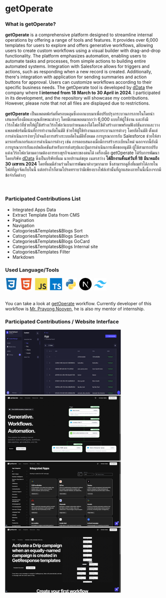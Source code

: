 # getOperate

### What is getOperate?
**getOperate** is a comprehensive platform designed to streamline internal operations by offering a range of tools and features. It provides over 6,000 templates for users to explore and offers generative workflows, allowing users to create custom workflows using a visual builder with drag-and-drop functionality. The platform emphasizes automation, enabling users to automate tasks and processes, from simple actions to building entire automated systems. Integration with Salesforce allows for triggers and actions, such as responding when a new record is created. Additionally, there's integration with application for sending summaries and action buttons for approval. Users can customize workflows according to their specific business needs.
The getOperate tool is developed by [dData](https://th.linkedin.com/company/ddataco) the company where **I interned from 18 March to 30 April in 2024**. I participated in its development, and the repository will showcase my contributions. However, please note that not all files are displayed due to restrictions.
<br>  
**getOperate** เป็นแพลตฟอร์มที่ครอบคลุมซึ่งออกแบบมาเพื่อปรับปรุงกระบวนการภายในโดยนำเสนอเครื่องมือและคุณลักษณะต่างๆ โดยมีเทมเพลตมากกว่า 6,000 แบบให้ผู้ใช้งาน และยังมีเวิร์กโฟลว์ที่ช่วยให้ผู้ใช้สร้างเวิร์กโฟลว์แบบกำหนดเองได้โดยใช้ตัวสร้างภาพพร้อมฟังก์ชันลากและวาง แพลตฟอร์มนี้เน้นที่การทำงานอัตโนมัติ ช่วยให้ผู้ใช้ทำงานและกระบวนการต่างๆ โดยอัตโนมัติ ตั้งแต่การดำเนินการง่ายๆไปจนถึงการสร้างระบบอัตโนมัติทั้งหมด การบูรณาการกับ Salesforce ช่วยให้สามารถทริกเกอร์และการดำเนินการต่างๆ เช่น การตอบสนองเมื่อมีการสร้างระเบียนใหม่ นอกจากนี้ยังมีการบูรณาการกับแอปพลิเคชันสำหรับการส่งสรุปและปุ่มการดำเนินการเพื่อขออนุมัติ ผู้ใช้สามารถปรับแต่งเวิร์กโฟลว์ตามความต้องการทางธุรกิจเฉพาะของตนได้
เครื่องมือ getOperate ได้รับการพัฒนาโดยบริษัท [dData](https://th.linkedin.com/company/ddataco) ซึ่งเป็นบริษัทที่ผม นายปรานต์ชยุต เนตรสว่าง **ได้ฝึกงานตั้งแต่วันที่ 18 มีนาคมถึง 30 เมษายน 2024** โดยที่ผมมีส่วนร่วมในการพัฒนาต่างๆมากมาย ซึ่งสามารถดูสิ่งที่ผมทำได้ภายในไฟล์ที่ถูกจัดเก็บในนี้ แต่อย่างไรก็ตามโปรดทราบว่ามีเพียงบางไฟล์เท่านั้นที่ถูกแสดงภายในนี้เนื่องจากมีข้อจำกัดต่างๆ
<br>
<br>
<br>
### Participated Contributions List
- Integrated Apps Data
- Extract Template Data from CMS
- Pagination
- Navigation
- Catogories&Templates&Blogs Sort
- Catogories&Templates&Blogs Search
- Categories&Templates&Blogs GoCard
- Categories&Templates&Blogs Internal site
- Catogories&Templates Filter
- Markdown

### Used Language/Tools
<div>
  <img src="https://github.com/devicons/devicon/blob/master/icons/css3/css3-plain.svg"  title="CSS"width="40" height="40"/>&nbsp;
  <img src="https://github.com/devicons/devicon/blob/master/icons/html5/html5-original.svg" title="HTML5"width="40" height="40"/>&nbsp;
  <img src="https://github.com/devicons/devicon/blob/master/icons/javascript/javascript-original.svg" title="JavaScript"width="40" height="40"/>&nbsp;
  <img src="https://github.com/devicons/devicon/blob/master/icons/typescript/typescript-original.svg" title="TypeScript"width="40" height="40"/>&nbsp;
  <img src="https://github.com/devicons/devicon/blob/master/icons/python/python-original.svg" title="Python"width="40" height="40"/>&nbsp;
  <img src="https://github.com/devicons/devicon/blob/master/icons/nextjs/nextjs-original.svg" title="NEXT.js"width="40" height="40"/>&nbsp;
  <img src="https://github.com/devicons/devicon/blob/master/icons/tailwindcss/tailwindcss-original.svg" title="Tailwindcss"width="40" height="40"/>&nbsp;
</div>
<br>  

You can take a look at [getOperate](https://getoperate.com/) workflow. Currently developer of this workflow is [Mr. Prayong Nooyen](https://www.linkedin.com/in/prayong/), he is also my mentor of internship.

###  Participated Contributions / Website Interface
<div>
  <img src="./illustration/UI1.png"  title="CMS" height="210"width="373"/>
  <img src="./illustration/UI2.png"  title="UI" height="210"/>
  <img src="./illustration/UI3.png"  title="UI" height="210"/>
  <img src="./illustration/UI4.png"  title="UI" height="210"/>
</div>


